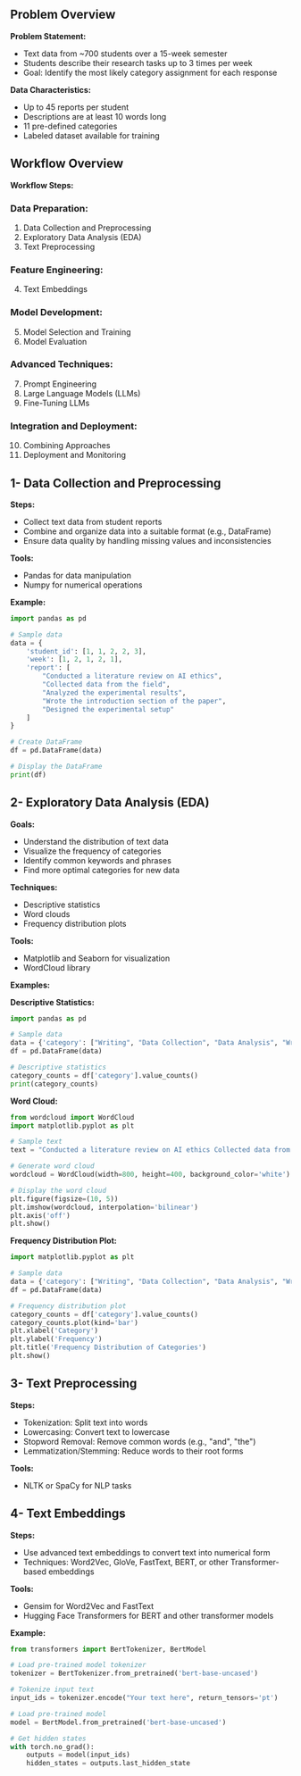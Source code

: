 ## Problem Overview
**Problem Statement:**
- Text data from ~700 students over a 15-week semester
- Students describe their research tasks up to 3 times per week
- Goal: Identify the most likely category assignment for each response

**Data Characteristics:**
- Up to 45 reports per student
- Descriptions are at least 10 words long
- 11 pre-defined categories
- Labeled dataset available for training

## Workflow Overview
**Workflow Steps:**

### Data Preparation:
1. Data Collection and Preprocessing
2. Exploratory Data Analysis (EDA)
3. Text Preprocessing

### Feature Engineering:
4. Text Embeddings

### Model Development:
5. Model Selection and Training
6. Model Evaluation

### Advanced Techniques:
7. Prompt Engineering
8. Large Language Models (LLMs)
9. Fine-Tuning LLMs

### Integration and Deployment:
10. Combining Approaches
11. Deployment and Monitoring

## 1- Data Collection and Preprocessing
**Steps:**
- Collect text data from student reports
- Combine and organize data into a suitable format (e.g., DataFrame)
- Ensure data quality by handling missing values and inconsistencies

**Tools:**
- Pandas for data manipulation
- Numpy for numerical operations

**Example:**
```python
import pandas as pd

# Sample data
data = {
    'student_id': [1, 1, 2, 2, 3],
    'week': [1, 2, 1, 2, 1],
    'report': [
        "Conducted a literature review on AI ethics",
        "Collected data from the field",
        "Analyzed the experimental results",
        "Wrote the introduction section of the paper",
        "Designed the experimental setup"
    ]
}

# Create DataFrame
df = pd.DataFrame(data)

# Display the DataFrame
print(df)
```

## 2- Exploratory Data Analysis (EDA)
**Goals:**
- Understand the distribution of text data
- Visualize the frequency of categories
- Identify common keywords and phrases
- Find more optimal categories for new data

**Techniques:**
- Descriptive statistics
- Word clouds
- Frequency distribution plots

**Tools:**
- Matplotlib and Seaborn for visualization
- WordCloud library

**Examples:**

**Descriptive Statistics:**
```python
import pandas as pd

# Sample data
data = {'category': ["Writing", "Data Collection", "Data Analysis", "Writing", "Experimental Design"]}
df = pd.DataFrame(data)

# Descriptive statistics
category_counts = df['category'].value_counts()
print(category_counts)
```

**Word Cloud:**
```python
from wordcloud import WordCloud
import matplotlib.pyplot as plt

# Sample text
text = "Conducted a literature review on AI ethics Collected data from the field Analyzed the experimental results"

# Generate word cloud
wordcloud = WordCloud(width=800, height=400, background_color='white').generate(text)

# Display the word cloud
plt.figure(figsize=(10, 5))
plt.imshow(wordcloud, interpolation='bilinear')
plt.axis('off')
plt.show()
```

**Frequency Distribution Plot:**
```python
import matplotlib.pyplot as plt

# Sample data
data = {'category': ["Writing", "Data Collection", "Data Analysis", "Writing", "Experimental Design"]}
df = pd.DataFrame(data)

# Frequency distribution plot
category_counts = df['category'].value_counts()
category_counts.plot(kind='bar')
plt.xlabel('Category')
plt.ylabel('Frequency')
plt.title('Frequency Distribution of Categories')
plt.show()
```

## 3- Text Preprocessing
**Steps:**
- Tokenization: Split text into words
- Lowercasing: Convert text to lowercase
- Stopword Removal: Remove common words (e.g., "and", "the")
- Lemmatization/Stemming: Reduce words to their root forms

**Tools:**
- NLTK or SpaCy for NLP tasks

## 4- Text Embeddings
**Steps:**
- Use advanced text embeddings to convert text into numerical form
- Techniques: Word2Vec, GloVe, FastText, BERT, or other Transformer-based embeddings

**Tools:**
- Gensim for Word2Vec and FastText
- Hugging Face Transformers for BERT and other transformer models

**Example:**
```python
from transformers import BertTokenizer, BertModel

# Load pre-trained model tokenizer
tokenizer = BertTokenizer.from_pretrained('bert-base-uncased')

# Tokenize input text
input_ids = tokenizer.encode("Your text here", return_tensors='pt')

# Load pre-trained model
model = BertModel.from_pretrained('bert-base-uncased')

# Get hidden states
with torch.no_grad():
    outputs = model(input_ids)
    hidden_states = outputs.last_hidden_state
```

